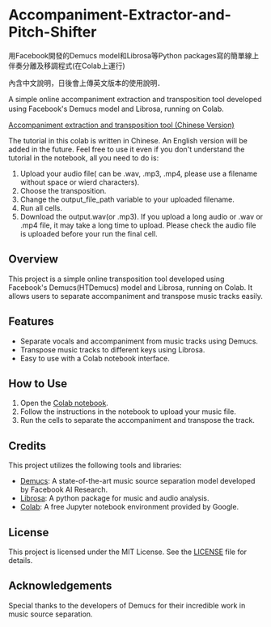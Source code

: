 # Accompaniment-Extractor-and-Pitch-Shifter
用Facebook開發的Demucs model和Librosa等Python packages寫的簡單線上伴奏分離及移調程式(在Colab上運行)

內含中文說明，日後會上傳英文版本的使用說明．

A simple online accompaniment extraction and transposition tool developed using Facebook's Demucs model and Librosa, running on Colab.　　　　

[Accompaniment extraction and transposition tool (Chinese Version)](https://colab.research.google.com/drive/1MHk0PrDqzQPvazmfEav2l30bEPGcjF17?hl=zh-tw#scrollTo=WCwMs05xjh80)

The tutorial in this colab is written in Chinese. An English version will be added in the future.
Feel free to use it even if you don't understand the tutorial in the notebook, all you need to do is:
1. Upload your audio file( can be .wav, .mp3, .mp4, please use a filename without space or wierd characters).
2. Choose the transposition.
3. Change the output_file_path variable to your uploaded filename.
4. Run all cells.
5. Download the output.wav(or .mp3).
If you upload a long audio or .wav or .mp4 file, it may take a long time to upload. Please check the audio file is uploaded before your run the final cell.


## Overview
This project is a simple online transposition tool developed using Facebook's Demucs(HTDemucs) model and Librosa, running on Colab. It allows users to separate accompaniment and transpose music tracks easily.

## Features
- Separate vocals and accompaniment from music tracks using Demucs.
- Transpose music tracks to different keys using Librosa.
- Easy to use with a Colab notebook interface.

## How to Use
1. Open the [Colab notebook](https://colab.research.google.com/drive/1MHk0PrDqzQPvazmfEav2l30bEPGcjF17?hl=zh-tw#scrollTo=WCwMs05xjh80).
2. Follow the instructions in the notebook to upload your music file.
3. Run the cells to separate the accompaniment and transpose the track.

## Credits
This project utilizes the following tools and libraries:
- [Demucs](https://github.com/facebookresearch/demucs): A state-of-the-art music source separation model developed by Facebook AI Research.
- [Librosa](https://librosa.org/): A python package for music and audio analysis.
- [Colab](https://colab.research.google.com/): A free Jupyter notebook environment provided by Google.

## License
This project is licensed under the MIT License. See the [LICENSE](LICENSE) file for details.

## Acknowledgements
Special thanks to the developers of Demucs for their incredible work in music source separation.



